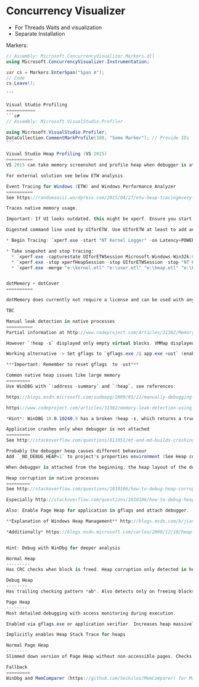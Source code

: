 Concurrency Visualizer
===========
* For Threads Waits and visualization
* Separate Installation

Markers:

````c#
// Assembly: Microsoft.ConcurrencyVisualizer.Markers.dll
using Microsoft.ConcurrencyVisualizer.Instrumentation;

var cs = Markers.EnterSpan("Span A");
// Code 
cs.Leave();

```

Visual Studio Profiling
===========
```c#
// Assembly: Microsoft.VisualStudio.Profiler

using Microsoft.VisualStudio.Profiler;
DataCollection.CommentMarkProfile(100, "Some Marker"); // Provide IDs
```

Visual Studio Heap Profiling (VS 2015)
==========
VS 2015 can take memory screenshot and profile heap when debugger is attached using the diagnostic tools.

For external solution see below ETW analysis.

Event Tracing for Windows (ETW) and Windows Performance Analyzer
==========
See https://randomascii.wordpress.com/2015/04/27/etw-heap-tracingevery-allocation-recorded/

Traces native memory usage.

Important: If UI looks outdated, this might be xperf. Ensure you start `"C:\Program Files (x86)\Windows Kits\10\Windows Performance Toolkit\wpa.exe"` (both, xperf and WPA have the same "Windows Performance Analyzer" title)

Digested command line used by UIforETW. Use UIforETW at least to add and remove the proper `Image File Execution Option`

* Begin Tracing: `xperf.exe -start "NT Kernel Logger" -on Latency+POWER+DISPATCHER+DISK_IO_INIT+FILE_IO+FILE_IO_INIT+VIRT_ALLOC+MEMINFO -stackwalk VirtualAlloc -buffersize 1024 -minbuffers 900 -maxbuffers 900 -f "e:\kernel.etl" -start UIforETWSession -on Microsoft-Windows-Win32k:0xfdffffffefffffff+Multi-MAIN+Multi-FrameRate+Multi-Input+Multi-Worker+Microsoft-Windows-Kernel-Memory:0xE0+Microsoft-Windows-Kernel-Power -buffersize 1024 -minbuffers 150 -maxbuffers 150 -f "e:\user.etl" -start xperfHeapSession -heap -Pids 0 -stackwalk HeapCreate+HeapDestroy+HeapAlloc+HeapRealloc -buffersize 1024 -minbuffers 1500 -maxBuffers 1500 -f "e:\heap.etl"`

* Take snapshot and stop tracing:
  * `xperf.exe -capturestate UIforETWSession Microsoft-Windows-Win32k:0xfdffffffefffffff+Multi-MAIN+Multi-FrameRate+Multi-Input+Multi-Worker+Microsoft-Windows-Kernel-Memory:0xE0+Microsoft-Windows-Kernel-Power`
  * `xperf.exe -stop xperfHeapSession -stop UIforETWSession -stop "NT Kernel Logger"`
  * `xperf.exe -merge "e:\kernel.etl" "e:\user.etl" "e:\heap.etl" "e:\Result.etl"`


dotMemory + dotCover
==========

dotMemory does currently not require a license and can be used with any R# version.

TBC

Manual leak detection in native processes
==========
Partial information at http://www.codeproject.com/Articles/31382/Memory-Leak-Detection-Using-Windbg

However `!heap -s` displayed only empty virtual blocks. VMMap displayed heaps with leaks but `!heap -stat –h ADDRESS` failed.

Working alternative -> Set gflags to `gflags.exe /i app.exe +ust` (enables user mode stack trace database) and use umdh.exe (http://stackoverflow.com/a/5255439/2416394) from WindDBG, dump stacks (mode 1) and let umdh create a diff (mode 2) which provide stack traces!

***Important: Remember to reset gflags  to -ust***

Common native heap issues like large memory
=========
Use WinDBG with `!address -summary` and `!heap`, see references:

https://blogs.msdn.microsoft.com/sudeepg/2009/05/22/manually-debugging-native-memory-leaks/

https://www.codeproject.com/articles/31382/memory-leak-detection-using-windbg

*Hint*: WinDBG 10.0.10240.9 has a broken !heap -s, which returns a truncated list, see [SO](http://stackoverflow.com/questions/40931572/why-does-heap-s-heap-not-work-the-way-intended) thread.

Application crashes only when debugger is not attached
=========
See http://stackoverflow.com/questions/811951/mt-and-md-builds-crashing-but-only-when-debugger-isnt-attached-how-to-debug and http://stackoverflow.com/questions/1060337/why-does-my-stl-code-run-so-slowly-when-i-have-the-debugger-ide-attached/1060929#1060929

Probably the debugger heap causes different behaviour
Add `_NO_DEBUG_HEAP=1` to project's properties environment (See Heap corruption for more)

When debugger is attached from the beginning, the heap layout of the debug heap is different. Debug heap introduces padding and heap extra space (see article below) in which checks do not occur. So with debug heap a previous crash (heap corruption in a heap header) might be now in padding of a heap which is not checked by the heap manager.

Heap corruption in native processes
=========
See http://stackoverflow.com/questions/1010106/how-to-debug-heap-corruption-errors

Especially http://stackoverflow.com/questions/1010106/how-to-debug-heap-corruption-errors AppVerifier with DebugDiag

Also: Enable Page Heap for application in gflags and attach debugger.

**Explanation of Windows Heap Management** http://blogs.msdn.com/b/jiangyue/archive/2010/03/16/windows-heap-overrun-monitoring.aspx

*Additionally* https://blogs.msdn.microsoft.com/carlos/2008/12/10/heap-corruption-a-case-study/ 


Hint: Debug with WinDbg for deeper analysis

Normal Heap
---------
Has CRC checks when block is freed. Heap corruption only detected in heap headers, not user data.

Debug Heap
--------
Has trailing checking pattern *ab*. Also detects only on freeing blocks but may detect corruption of user data (when in trailing checking pattern. Misses corruption of heap extra area. Debug Heap might hide a crash occuring with normal heap due to offsets in address space)

Page Heap
--------
Most detailed debugging with access monitoring during execution.

Enabled via gflags.exe or application verifier. Increases heap massively. Provides inaccessible areas where access to it causes an instant **access violation 0xc0000005!**. Those inaccessible address areas are displayed as **??**. Suffix area overrun still detected only on release (suffix area validation is done on release) and causes a *VERIFIER STOP corrupted suffix pattern* message .

Implicitly enables Heap Stack Trace for heaps

Normal Page Heap
--------
Slimmed down version of Page Heap without non-accessible pages. Checks executed only on freeing blocks

Fallback
=========
WinDbg and MemComparer (https://github.com/Seikilos/MemComparer) for Managed Leaks

